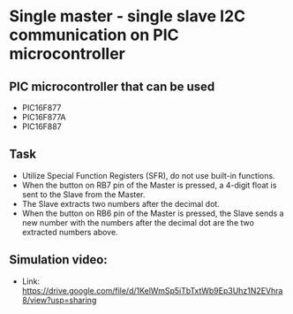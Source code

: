 # Single master - single slave I2C communication on PIC microcontroller
## PIC microcontroller that can be used
- PIC16F877
- PIC16F877A
- PIC16F887
## Task
- Utilize Special Function Registers (SFR), do not use built-in functions.
- When the button on RB7 pin of the Master is pressed, a 4-digit float is sent to the Slave from the Master.
- The Slave extracts two numbers after the decimal dot.
- When the button on RB6 pin of the Master is pressed, the Slave sends a new number with the numbers after the decimal dot are the two extracted numbers above.
## Simulation video:
- Link: https://drive.google.com/file/d/1KelWmSp5iTbTxtWb9Ep3Uhz1N2EVhra8/view?usp=sharing
